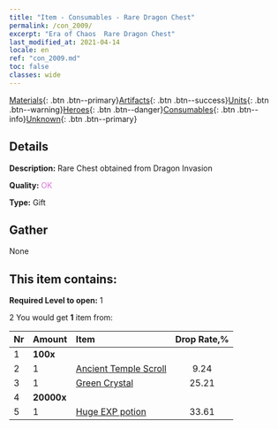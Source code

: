 ```yaml
---
title: "Item - Consumables - Rare Dragon Chest"
permalink: /con_2009/
excerpt: "Era of Chaos  Rare Dragon Chest"
last_modified_at: 2021-04-14
locale: en
ref: "con_2009.md"
toc: false
classes: wide
---
```

 [Materials](/Items/){: .btn .btn--primary}[Artifacts](/Items/Artifacts/){: .btn .btn--success}[Units](/Items/Units/){: .btn .btn--warning}[Heroes](/Items/Heroes/){: .btn .btn--danger}[Consumables](/Items/Consumables/){: .btn .btn--info}[Unknown](/Items/Unknown/){: .btn .btn--primary}

## Details
 **Description:** Rare Chest obtained from Dragon Invasion

 **Quality:** <span style="color: #DA70D6">OK</span>

 **Type:** Gift

## Gather

  None

## This item contains:

 **Required Level to open:** 1

 2 You would get **1** item  from:

  | Nr | Amount |     Item    | Drop Rate,% |
  |:---|:-------|:------------|:---------:|
  | 1 |  **100x** | <i class="fas fa-gem"/> |  | 1.68 | 
  | 2 | 1 | [Ancient Temple Scroll](/Items/con_697/) | 9.24 | 
  | 3 | 1 | [Green Crystal](/Items/con_711/) | 25.21 | 
  | 4 |  **20000x** | <i class="fas fa-coins"/> |  | 30.25 | 
  | 5 | 1 | [Huge EXP potion](/Items/con_703/) | 33.61 | 
